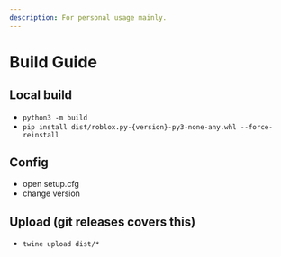 ```yaml
---
description: For personal usage mainly.
---
```


# Build Guide

## Local build

* `python3 -m build`
* `pip install dist/roblox.py-{version}-py3-none-any.whl --force-reinstall`

## Config

* open setup.cfg
* change version

## Upload (git releases covers this)

* `twine upload dist/*`
